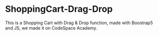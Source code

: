 # ShoppingCart-Drag-Drop

This is a Shopping Cart with Drag & Drop function, made with Boostrap5 and JS, we made it on CodeSpace Academy.
